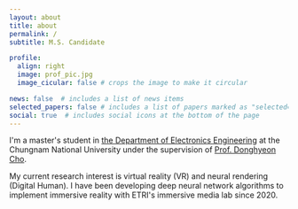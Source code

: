 ```yaml
---
layout: about
title: about
permalink: /
subtitle: M.S. Candidate

profile:
  align: right
  image: prof_pic.jpg
  image_cicular: false # crops the image to make it circular

news: false  # includes a list of news items
selected_papers: false # includes a list of papers marked as "selected={true}"
social: true  # includes social icons at the bottom of the page
---
```


I'm a master's student in [the Department of Electronics Engineering](https://ee.cnu.ac.kr/html/ee/sub07/sub07_0701.html) at the Chungnam National University under the supervision of [Prof. Donghyeon Cho](https://sites.google.com/view/cnu-cvip).

My current research interest is virtual reality (VR) and neural rendering (Digital Human).
I have been developing deep neural network algorithms to implement immersive reality with ETRI's immersive media lab since 2020.

<!-- Write your biography here. Tell the world about yourself. Link to your favorite [subreddit](http://reddit.com). You can put a picture in, too. The code is already in, just name your picture `pro.jpg` and put it in the `img/` folder.

Put your address / P.O. box / other info right below your picture. You can also disable any these elements by editing `profile` property of the YAML header of your `_pages/about.md`. Edit `_bibliography/papers.bib` and Jekyll will render your [publications page](/al-folio/publications/) automatically.

Link to your social media connections, too. This theme is set up to use [Font Awesome icons](http://fortawesome.github.io/Font-Awesome/) and [Academicons](https://jpswalsh.github.io/academicons/), like the ones below. Add your Facebook, Twitter, LinkedIn, Google Scholar, or just disable all of them. -->
